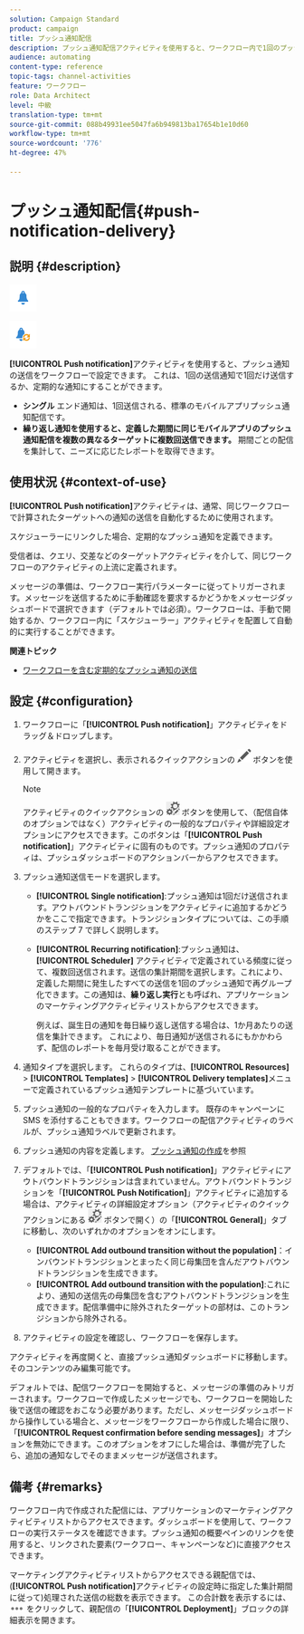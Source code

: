 ```yaml
---
solution: Campaign Standard
product: campaign
title: プッシュ通知配信
description: プッシュ通知配信アクティビティを使用すると、ワークフロー内で1回のプッシュ通知の送信、または定期的なプッシュ通知の送信を設定できます。
audience: automating
content-type: reference
topic-tags: channel-activities
feature: ワークフロー
role: Data Architect
level: 中級
translation-type: tm+mt
source-git-commit: 088b49931ee5047fa6b949813ba17654b1e10d60
workflow-type: tm+mt
source-wordcount: '776'
ht-degree: 47%

---
```



# プッシュ通知配信{#push-notification-delivery}

## 説明 {#description}

![](assets/push.png)

![](assets/recurrentpush.png)

**[!UICONTROL Push notification]**&#x200B;アクティビティを使用すると、プッシュ通知の送信をワークフローで設定できます。 これは、1回の送信通知で1回だけ送信するか、定期的な通知にすることができます。

* **シングル** エンド通知は、1回送信される、標準のモバイルアプリプッシュ通知配信です。
* **繰り返し通知を使用すると、定義した期間に同じモバイルアプリのプッシュ通知配信を複数の異なるターゲットに複数回送信できます。** 期間ごとの配信を集計して、ニーズに応じたレポートを取得できます。

## 使用状況 {#context-of-use}

**[!UICONTROL Push notification]**&#x200B;アクティビティは、通常、同じワークフローで計算されたターゲットへの通知の送信を自動化するために使用されます。

スケジューラーにリンクした場合、定期的なプッシュ通知を定義できます。

受信者は、クエリ、交差などのターゲットアクティビティを介して、同じワークフローのアクティビティの上流に定義されます。

メッセージの準備は、ワークフロー実行パラメーターに従ってトリガーされます。メッセージを送信するために手動確認を要求するかどうかをメッセージダッシュボードで選択できます（デフォルトでは必須）。ワークフローは、手動で開始するか、ワークフロー内に「スケジューラー」アクティビティを配置して自動的に実行することができます。

**関連トピック**

* [ワークフローを含む定期的なプッシュ通知の送信](../../automating/using/recurring-push-notifications.md)

## 設定 {#configuration}

1. ワークフローに「**[!UICONTROL Push notification]**」アクティビティをドラッグ＆ドロップします。
1. アクティビティを選択し、表示されるクイックアクションの ![](assets/edit_darkgrey-24px.png) ボタンを使用して開きます。

   >[!NOTE]
   >
   >アクティビティのクイックアクションの ![](assets/dlv_activity_params-24px.png) ボタンを使用して、（配信自体のオプションではなく）アクティビティの一般的なプロパティや詳細設定オプションにアクセスできます。このボタンは「**[!UICONTROL Push notification]**」アクティビティに固有のものです。プッシュ通知のプロパティは、プッシュダッシュボードのアクションバーからアクセスできます。

1. プッシュ通知送信モードを選択します。

   * **[!UICONTROL Single notification]**:プッシュ通知は1回だけ送信されます。アウトバウンドトランジションをアクティビティに追加するかどうかをここで指定できます。トランジションタイプについては、この手順のステップ 7 で詳しく説明します。
   * **[!UICONTROL Recurring notification]**:プッシュ通知は、 **[!UICONTROL Scheduler]** アクティビティで定義されている頻度に従って、複数回送信されます。送信の集計期間を選択します。これにより、定義した期間に発生したすべての送信を1回のプッシュ通知で再グループ化できます。この通知は、**繰り返し実行**&#x200B;とも呼ばれ、アプリケーションのマーケティングアクティビティリストからアクセスできます。

      例えば、誕生日の通知を毎日繰り返し送信する場合は、1か月あたりの送信を集計できます。 これにより、毎日通知が送信されるにもかかわらず、配信のレポートを毎月受け取ることができます。

1. 通知タイプを選択します。 これらのタイプは、**[!UICONTROL Resources]** > **[!UICONTROL Templates]** > **[!UICONTROL Delivery templates]**&#x200B;メニューで定義されているプッシュ通知テンプレートに基づいています。
1. プッシュ通知の一般的なプロパティを入力します。 既存のキャンペーンに SMS を添付することもできます。ワークフローの配信アクティビティのラベルが、プッシュ通知ラベルで更新されます。
1. プッシュ通知の内容を定義します。 [プッシュ通知の作成](../../channels/using/preparing-and-sending-a-push-notification.md)を参照
1. デフォルトでは、「**[!UICONTROL Push notification]**」アクティビティにアウトバウンドトランジションは含まれていません。アウトバウンドトランジションを「**[!UICONTROL Push Notification]**」アクティビティに追加する場合は、アクティビティの詳細設定オプション（アクティビティのクイックアクションにある ![](assets/dlv_activity_params-24px.png) ボタンで開く）の「**[!UICONTROL General]**」タブに移動し、次のいずれかのオプションをオンにします。

   * **[!UICONTROL Add outbound transition without the population]**：インバウンドトランジションとまったく同じ母集団を含んだアウトバウンドトランジションを生成できます。
   * **[!UICONTROL Add outbound transition with the population]**:これにより、通知の送信先の母集団を含むアウトバウンドトランジションを生成できます。配信準備中に除外されたターゲットの部材は、このトランジションから除外される。

1. アクティビティの設定を確認し、ワークフローを保存します。

アクティビティを再度開くと、直接プッシュ通知ダッシュボードに移動します。 そのコンテンツのみ編集可能です。

デフォルトでは、配信ワークフローを開始すると、メッセージの準備のみトリガーされます。ワークフローで作成したメッセージでも、ワークフローを開始した後で送信の確認をおこなう必要があります。ただし、メッセージダッシュボードから操作している場合と、メッセージをワークフローから作成した場合に限り、「**[!UICONTROL Request confirmation before sending messages]**」オプションを無効にできます。このオプションをオフにした場合は、準備が完了したら、追加の通知なしでそのままメッセージが送信されます。

## 備考 {#remarks}

ワークフロー内で作成された配信には、アプリケーションのマーケティングアクティビティリストからアクセスできます。ダッシュボードを使用して、ワークフローの実行ステータスを確認できます。プッシュ通知の概要ペインのリンクを使用すると、リンクされた要素(ワークフロー、キャンペーンなど)に直接アクセスできます。

マーケティングアクティビティリストからアクセスできる親配信では、(**[!UICONTROL Push notification]**&#x200B;アクティビティの設定時に指定した集計期間に従って)処理された送信の総数を表示できます。 この合計数を表示するには、![](assets/wkf_dlv_detail_button.png) をクリックして、親配信の「**[!UICONTROL Deployment]**」ブロックの詳細表示を開きます。
